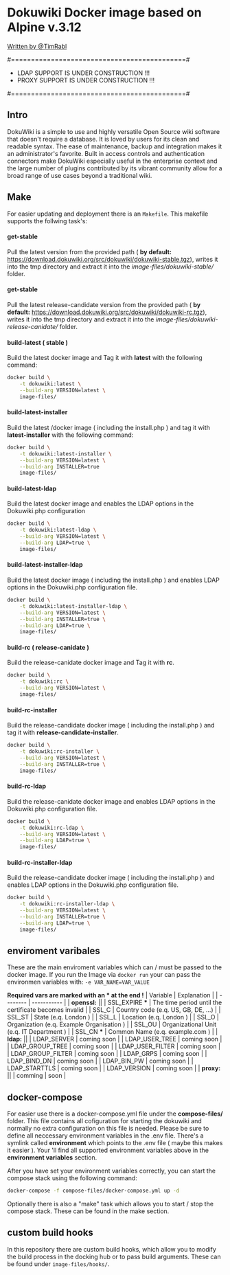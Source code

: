 
# Dokuwiki Docker image based on Alpine v.3.12
[ Written by @TimRabl ]( https://github.com/timrabl/ "@TimRabl GitHub")

#============================================#

- LDAP SUPPORT  IS UNDER CONSTRUCTION !!!
- PROXY SUPPORT IS UNDER CONSTRUCTION !!!

#============================================#


## Intro
DokuWiki is a simple to use and highly versatile Open Source wiki software that doesn't require
a database. It is loved by users for its clean and readable syntax. The ease of maintenance,
backup and integration makes it an administrator's favorite. Built in access controls and
authentication connectors make DokuWiki especially useful in the enterprise context and
the large number of plugins contributed by its vibrant community allow for a broad
range of use cases beyond a traditional wiki.



## Make
For easier updating and deployment there is an `Makefile`.
This makefile supports the follwing task's:

#### get-stable
Pull the latest version from the provided path ( **by default:** https://download.dokuwiki.org/src/dokuwiki/dokuwiki-stable.tgz), writes it into the tmp directory and extract it into the *image-files/dokuwiki-stable/* folder.

#### get-stable
Pull the latest release-candidate version from the provided path ( **by default:** https://download.dokuwiki.org/src/dokuwiki/dokuwiki-rc.tgz), writes it into the tmp directory and extract it into the *image-files/dokuwiki-release-canidate/* folder.

#### build-latest ( stable )
Build the latest docker image and Tag it with **latest** with the following command:
</br>
```sh
docker build \
	-t dokuwiki:latest \
	--build-arg VERSION=latest \
	image-files/
```

#### build-latest-installer
Build the latest /docker image ( including the install.php ) and tag it with **latest-installer** with the following command:
```sh
docker build \
	-t dokuwiki:latest-installer \
	--build-arg VERSION=latest \
	--build-arg INSTALLER=true
	image-files/
```

#### build-latest-ldap
Build the latest docker image and enables the LDAP options in the Dokuwiki.php configuration
```sh
docker build \
	-t dokuwiki:latest-ldap \
	--build-arg VERSION=latest \
	--build-arg LDAP=true \
	image-files/
```

#### build-latest-installer-ldap
Build the latest docker image ( including the install.php ) and enables LDAP options in the Dokuwiki.php configuration file.

```sh
docker build \
	-t dokuwiki:latest-installer-ldap \
	--build-arg VERSION=latest \
	--build-arg INSTALLER=true \
	--build-arg LDAP=true \
	image-files/
```

#### build-rc ( release-canidate )
Build the release-canidate docker image and Tag it with **rc**.
```sh
docker build \
	-t dokuwiki:rc \
	--build-arg VERSION=latest \
	image-files/
```

#### build-rc-installer
Build the release-candidate docker image ( including the install.php ) and tag it with **release-candidate-installer**.
```sh
docker build \
	-t dokuwiki:rc-installer \
	--build-arg VERSION=latest \
	--build-arg INSTALLER=true \
	image-files/
```

#### build-rc-ldap
Build the release-canidate docker image and enables LDAP options in the Dokuwiki.php configuration file.
```sh
docker build \
	-t dokuwiki:rc-ldap \
	--build-arg VERSION=latest \
	--build-arg LDAP=true \
	image-files/
```

#### build-rc-installer-ldap
Build the release-candidate docker image ( including the install.php ) and enables LDAP options in the Dokuwiki.php configuration file.
```sh
docker build \
	-t dokuwiki:rc-installer-ldap \
	--build-arg VERSION=latest \
	--build-arg INSTALLER=true \
	--build-arg LDAP=true \
	image-files/
```

## enviroment varibales
These are the main enviroment variables which can / must be passed to the docker image.
If you run the Image via `docker run` your can pass the environmen variables with: `-e VAR_NAME=VAR_VALUE`


**Required vars are marked with an * at the end !**
| Variable | Explanation |
| -------- | ----------- |
| **openssl:** ||
| SSL_EXPIRE **\*** | The time period until the certificate becomes invalid |
| SSL_C | Country code (e.q. US, GB, DE, ...) |
| SSL_ST | State (e.q. London ) |
| SSL_L | Location (e.q. London ) |
| SSL_O | Organization (e.q. Example Organisation ) |
| SSL_OU | Organizational Unit (e.q. IT Department ) |
| SSL_CN **\*** | Common Name (e.q. example.com ) |
| **ldap:** ||
| LDAP_SERVER | coming soon |
| LDAP_USER_TREE | coming soon |
| LDAP_GROUP_TREE | coming soon |
| LDAP_USER_FILTER | coming soon |
| LDAP_GROUP_FILTER | coming soon |
| LDAP_GRPS | coming soon |
| LDAP_BIND_DN | coming soon |
| LDAP_BIN_PW | coming soon |
| LDAP_STARTTLS | coming soon |
| LDAP_VERSION | coming soon |
| **proxy:** ||
| comming | soon |

## docker-compose
For easier use there is a docker-compose.yml file under the **compose-files/** folder. This file contains all cofiguration for starting the dokuwiki and normally no extra configuration on this file is needed. Please be sure to define all neccessary environment variables in the .env file. There's a symlink called **environment** which points to the .env file ( maybe this makes it easier ).
Your 'll find all supported environment variables above in the **environment variables** section.

After you have set your environment variables correctly, you can start the compose stack using the following command:
```sh
docker-compose -f compose-files/docker-compose.yml up -d
```
Optionally there is also a "make" task which allows you to start / stop the compose stack. These can be found in the make section.

## custom build hooks
In this repository there are custom build hooks, which allow you to modify the build process in the docking hub or to pass build arguments. These can be found under `image-files/hooks/`.

